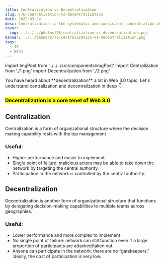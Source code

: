 ```yaml
---
title: Centralization vs Decentralization
slug: /76-centralization-vs-decentralization
date: 2022-03-24
desc: Centralization is the systematic and consistent concentration of authority at central points. Unlike, decentralization is the systematic delegation of authority in an organization.
cover:
  img: ../../../photos/76-centralization-vs-decentralization.png
banner: ../../banners/76-centralization-vs-decentralization.png
tags:
  - JS
  - Web3
---
```


import ImgPost from '../../../src/components/imgPost'
import Centralization from './1.png'
import Decentralization from './2.png'

<p><span class='first-letter'>Y</span>ou have heard about **decentralization** a lot in Web 3.0 topic. Let's understand centralization and decentralization in deep 👇 </p>

### <mark>Decentralization is a core tenet of Web 3.0</mark>

## Centralization

<ImgPost src={Centralization} alt="Centralization" width={50} />

Centralization is a form of organizational structure where the decision making capability rests with the top management

### Useful:

- Higher performance and easier to implement
- Single point of failure: malicious actors may be able to take down the network by targeting the central authority.
- Participation in the network is controlled by the central authority.

## Decentralization

<ImgPost src={Decentralization} alt="Decentralization" width={50} />

Decentralization is another form of organizational structure that functions by delegating decision-making capabilities to multiple teams across geographies.

### Useful:

- Lower performance and more complex to implement
- No single point of failure: network can still function even if a large proportion of participants are attacked/taken out.
- Anyone can participate in the network; there are no “gatekeepers.” Ideally, the cost of participation is very low.
